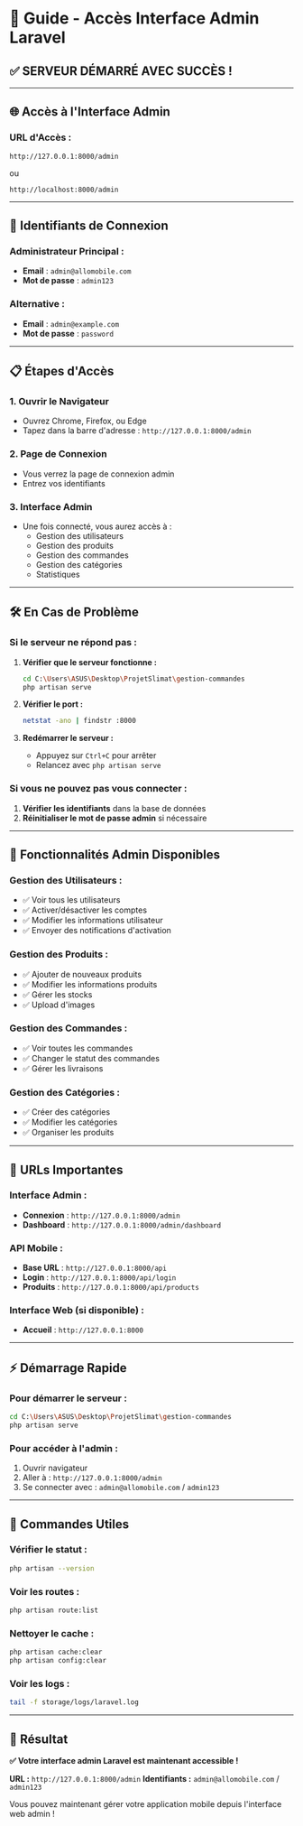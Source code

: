 # 🚀 Guide - Accès Interface Admin Laravel

## ✅ **SERVEUR DÉMARRÉ AVEC SUCCÈS !**

---

## 🌐 **Accès à l'Interface Admin**

### **URL d'Accès :**
```
http://127.0.0.1:8000/admin
```
ou
```
http://localhost:8000/admin
```

---

## 🔑 **Identifiants de Connexion**

### **Administrateur Principal :**
- **Email** : `admin@allomobile.com`
- **Mot de passe** : `admin123`

### **Alternative :**
- **Email** : `admin@example.com`
- **Mot de passe** : `password`

---

## 📋 **Étapes d'Accès**

### **1. Ouvrir le Navigateur**
- Ouvrez Chrome, Firefox, ou Edge
- Tapez dans la barre d'adresse : `http://127.0.0.1:8000/admin`

### **2. Page de Connexion**
- Vous verrez la page de connexion admin
- Entrez vos identifiants

### **3. Interface Admin**
- Une fois connecté, vous aurez accès à :
  - Gestion des utilisateurs
  - Gestion des produits
  - Gestion des commandes
  - Gestion des catégories
  - Statistiques

---

## 🛠️ **En Cas de Problème**

### **Si le serveur ne répond pas :**

1. **Vérifier que le serveur fonctionne :**
   ```bash
   cd C:\Users\ASUS\Desktop\ProjetSlimat\gestion-commandes
   php artisan serve
   ```

2. **Vérifier le port :**
   ```bash
   netstat -ano | findstr :8000
   ```

3. **Redémarrer le serveur :**
   - Appuyez sur `Ctrl+C` pour arrêter
   - Relancez avec `php artisan serve`

### **Si vous ne pouvez pas vous connecter :**

1. **Vérifier les identifiants** dans la base de données
2. **Réinitialiser le mot de passe admin** si nécessaire

---

## 📱 **Fonctionnalités Admin Disponibles**

### **Gestion des Utilisateurs :**
- ✅ Voir tous les utilisateurs
- ✅ Activer/désactiver les comptes
- ✅ Modifier les informations utilisateur
- ✅ Envoyer des notifications d'activation

### **Gestion des Produits :**
- ✅ Ajouter de nouveaux produits
- ✅ Modifier les informations produits
- ✅ Gérer les stocks
- ✅ Upload d'images

### **Gestion des Commandes :**
- ✅ Voir toutes les commandes
- ✅ Changer le statut des commandes
- ✅ Gérer les livraisons

### **Gestion des Catégories :**
- ✅ Créer des catégories
- ✅ Modifier les catégories
- ✅ Organiser les produits

---

## 🎯 **URLs Importantes**

### **Interface Admin :**
- **Connexion** : `http://127.0.0.1:8000/admin`
- **Dashboard** : `http://127.0.0.1:8000/admin/dashboard`

### **API Mobile :**
- **Base URL** : `http://127.0.0.1:8000/api`
- **Login** : `http://127.0.0.1:8000/api/login`
- **Produits** : `http://127.0.0.1:8000/api/products`

### **Interface Web (si disponible) :**
- **Accueil** : `http://127.0.0.1:8000`

---

## ⚡ **Démarrage Rapide**

### **Pour démarrer le serveur :**
```bash
cd C:\Users\ASUS\Desktop\ProjetSlimat\gestion-commandes
php artisan serve
```

### **Pour accéder à l'admin :**
1. Ouvrir navigateur
2. Aller à : `http://127.0.0.1:8000/admin`
3. Se connecter avec : `admin@allomobile.com` / `admin123`

---

## 🔧 **Commandes Utiles**

### **Vérifier le statut :**
```bash
php artisan --version
```

### **Voir les routes :**
```bash
php artisan route:list
```

### **Nettoyer le cache :**
```bash
php artisan cache:clear
php artisan config:clear
```

### **Voir les logs :**
```bash
tail -f storage/logs/laravel.log
```

---

## 🎉 **Résultat**

**✅ Votre interface admin Laravel est maintenant accessible !**

**URL :** `http://127.0.0.1:8000/admin`
**Identifiants :** `admin@allomobile.com` / `admin123`

Vous pouvez maintenant gérer votre application mobile depuis l'interface web admin !
